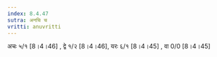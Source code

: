 ```yaml
---
index: 8.4.47
sutra: अनचि च
vritti: anuvritti
---
```


अचः ५/१ [8।4।46] , द्वे १/२ [8।4।46],  यरः ६/१ [8।4।45] , वा 0/0 [8।4।45]